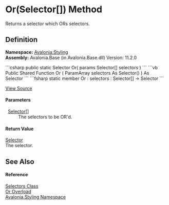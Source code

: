 # Or(Selector[]) Method


Returns a selector which ORs selectors.



## Definition
**Namespace:** <a href="N_Avalonia_Styling">Avalonia.Styling</a>  
**Assembly:** Avalonia.Base (in Avalonia.Base.dll) Version: 11.2.0

<Tabs groupId="api-code-preview">
<TabItem value="csharp" label="C#">
```csharp
public static Selector Or(
	params Selector[] selectors
)
```
</TabItem>
<TabItem value="vb" label="VB">
```vb
Public Shared Function Or ( 
	ParamArray selectors As Selector()
) As Selector
```
</TabItem>
<TabItem value="fsharp" label="F#">
```fsharp
static member Or : 
        selectors : Selector[] -> Selector 
```
</TabItem>
</Tabs>



<a href="https://github.com/AvaloniaUI/Avalonia/tree/master/src/Avalonia.Base/Styling/Selectors.cs#L186" title="View the source code">View Source</a>



#### Parameters
<dl><dt>  <a href="T_Avalonia_Styling_Selector">Selector</a>[]</dt><dd>The selectors to be OR'd.</dd></dl>

#### Return Value
<a href="T_Avalonia_Styling_Selector">Selector</a>  
The selector.

## See Also


#### Reference
<a href="T_Avalonia_Styling_Selectors">Selectors Class</a>  
<a href="Overload_Avalonia_Styling_Selectors_Or">Or Overload</a>  
<a href="N_Avalonia_Styling">Avalonia.Styling Namespace</a>  

